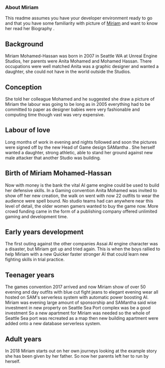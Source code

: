 ### About Miriam
This readme assumes you have your developer environment ready to go and that you have some familiarity with picture of [Miriam]( https://github.com/jimshalo10/AlexaSamTemplate/blob/master/debugextras/WhoAmIMiriam.jpg) and want to know her read her Biography .

## Background
Miriam Mohamed-Hassan was born in 2007 in Seattle WA at Unreal Engine Studios, her parents were Anita Mohamed and Mohamed Hassan. There occupations were well matched Anita was a graphic designer and wanted a daughter, she could not have in the world outside the Studios.
 
## Conception 
She told her colleague Mohamed and he suggested she draw a picture of Miriam the labour was going to be long as in 2005 everything had to be committed to paper as designer babies were very fashionable and computing time though vast was very expensive.

## Labour of love
Long months of work in evening and nights followed and soon the pictures were signed off by the new Head of Game design SAMantha . She herself wanted a daughter, strong athletic, able to stand her ground against new male attacker that another Studio was building.
## Birth of Miriam Mohamed-Hassan 
Now with money is the bank the vital AI game engine could be used to build her defensive skills. In a Gaming convention Anita Mohamed was invited to show off her new creation, the walk on went  with now 22 outfits to wear the audience were spell bound. No studio teams had can anywhere near this level of detail, the older women gamers wanted to buy the game now. More crowd funding came in the form of a publishing company offered unlimited gaming and development time. 
## Early years development  
The first outing against the other companies Assai AI engine character was a disaster, but Miriam got up and tried again. This is when the boys rallied to help Miriam with a new Quicker faster stronger AI that could learn new fighting skills in trial practice.
## Teenager years
The games convention 2017 arrived and now Miriam show of over 50 evening and day outfits with blue cut fight jeans to elegant evening wear all hosted on SAM's serverless system with automatic power boosting AI.
Miriam was evening large amount of sponsorship and SAMantha said wise investment in new property on Seattle Sea Port complex was be a good investment
So a new apartment for Miriam was needed so the whole of Seattle Sea port was recreated as a map then new building apartment were added onto a new database serverless system.


## Adult years

In 2018 Miriam starts out on her own journeys looking at the example story she has been given by her father. So now her parents left her to run by herself.
